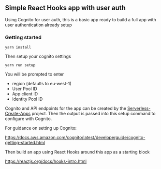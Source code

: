 ## Simple React Hooks app with user auth

Using Cognito for user auth, this is a basic app ready to build a full app with user authentication already setup

### Getting started

```yarn install```

Then setup your cognito settings

```yarn run setup```

You will be prompted to enter
 - region (defaults to eu-west-1)
 - User Pool ID
 - App client ID
 - Identity Pool ID

Cognito and API endpoints for the app can be created by the [Serverless-Create-Apps](https://gitlab.com/fractal-frontend/serverless-create-apps) project. Then the output is passed into this setup command to configure with Cognito.

For guidance on setting up Cognito: 

https://docs.aws.amazon.com/cognito/latest/developerguide/cognito-getting-started.html

Then build an app using React Hooks around this app as a starting block

https://reactjs.org/docs/hooks-intro.html

